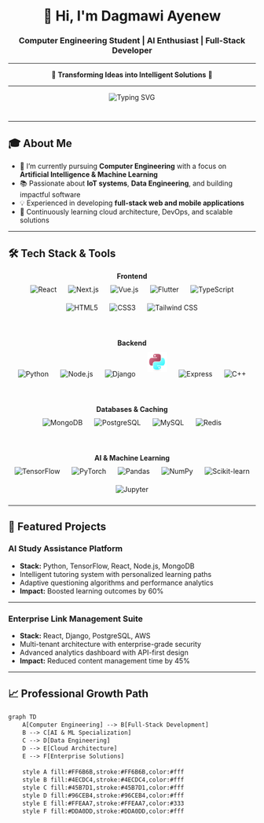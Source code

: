 <div align="center">

<!-- Main Title -->
# 👋 Hi, I'm **Dagmawi Ayenew**

### Computer Engineering Student | AI Enthusiast | Full-Stack Developer

</div>

---

<div align="center">

<!-- Subtitle with emoji icons for vibe -->
🌟 **Transforming Ideas into Intelligent Solutions** 🌟

</div>

---

<div align="center" style="margin-bottom: 40px;">

<!-- Animated typing effect alternative -->
<img src="https://readme-typing-svg.demolab.com?font=Fira+Code&weight=600&size=28&duration=3500&pause=1000&color=00D9FF&center=true&vCenter=true&multiline=true&width=700&height=90&lines=AI+%26+Machine+Learning+Developer;Full-Stack+Web+%26+Mobile+Solutions;Data+Engineering+%26+Analytics;Building+Tomorrow's+Technology" alt="Typing SVG" />

</div>

---

## 🎓 About Me

- 🔭 I’m currently pursuing **Computer Engineering** with a focus on **Artificial Intelligence & Machine Learning**  
- 📚 Passionate about **IoT systems**, **Data Engineering**, and building impactful software  
- 💡 Experienced in developing **full-stack web and mobile applications**  
- 🚀 Continuously learning cloud architecture, DevOps, and scalable solutions  

---

## 🛠️ Tech Stack & Tools

<div align="center">

<!-- Frontend -->
<b>Frontend</b><br/>
<img alt="React" height="40" src="https://cdn.jsdelivr.net/gh/devicons/devicon/icons/react/react-original.svg" style="margin: 10px;" />
<img alt="Next.js" height="40" src="https://cdn.jsdelivr.net/gh/devicons/devicon/icons/nextjs/nextjs-original-wordmark.svg" style="margin: 10px;" />
<img alt="Vue.js" height="40" src="https://cdn.jsdelivr.net/gh/devicons/devicon/icons/vuejs/vuejs-original.svg" style="margin: 10px;" />
<img alt="Flutter" height="40" src="https://cdn.jsdelivr.net/gh/devicons/devicon/icons/flutter/flutter-original.svg" style="margin: 10px;" />
<img alt="TypeScript" height="40" src="https://cdn.jsdelivr.net/gh/devicons/devicon/icons/typescript/typescript-original.svg" style="margin: 10px;" />
<img alt="HTML5" height="40" src="https://cdn.jsdelivr.net/gh/devicons/devicon/icons/html5/html5-original.svg" style="margin: 10px;" />
<img alt="CSS3" height="40" src="https://cdn.jsdelivr.net/gh/devicons/devicon/icons/css3/css3-original.svg" style="margin: 10px;" />
<img alt="Tailwind CSS" height="40" src="https://cdn.jsdelivr.net/gh/devicons/devicon/icons/tailwindcss/tailwindcss-plain.svg" style="margin: 10px;" />

<br/>

<!-- Backend -->
<b>Backend</b><br/>
<img alt="Python" height="40" src="https://cdn.jsdelivr.net/gh/devicons/devicon/icons/python/python-original.svg" style="margin: 10px;" />
<img alt="Node.js" height="40" src="https://cdn.jsdelivr.net/gh/devicons/devicon/icons/nodejs/nodejs-original.svg" style="margin: 10px;" />
<img alt="Django" height="40" src="https://cdn.jsdelivr.net/gh/devicons/devicon/icons/django/django-original.svg" style="margin: 10px;" />
<img alt="FastAPI" height="40" src="https://raw.githubusercontent.com/devicons/devicon/master/icons/python/python-original.svg" style="margin: 10px; filter: hue-rotate(130deg);" />
<img alt="Express" height="40" src="https://cdn.jsdelivr.net/gh/devicons/devicon/icons/express/express-original.svg" style="margin: 10px;" />
<img alt="C++" height="40" src="https://cdn.jsdelivr.net/gh/devicons/devicon/icons/cplusplus/cplusplus-original.svg" style="margin: 10px;" />

<br/>

<!-- Database -->
<b>Databases & Caching</b><br/>
<img alt="MongoDB" height="40" src="https://cdn.jsdelivr.net/gh/devicons/devicon/icons/mongodb/mongodb-original.svg" style="margin: 10px;" />
<img alt="PostgreSQL" height="40" src="https://cdn.jsdelivr.net/gh/devicons/devicon/icons/postgresql/postgresql-original.svg" style="margin: 10px;" />
<img alt="MySQL" height="40" src="https://cdn.jsdelivr.net/gh/devicons/devicon/icons/mysql/mysql-original.svg" style="margin: 10px;" />
<img alt="Redis" height="40" src="https://cdn.jsdelivr.net/gh/devicons/devicon/icons/redis/redis-original.svg" style="margin: 10px;" />

<br/>

<!-- AI/ML -->
<b>AI & Machine Learning</b><br/>
<img alt="TensorFlow" height="40" src="https://cdn.jsdelivr.net/gh/devicons/devicon/icons/tensorflow/tensorflow-original.svg" style="margin: 10px;" />
<img alt="PyTorch" height="40" src="https://cdn.jsdelivr.net/gh/devicons/devicon/icons/pytorch/pytorch-original.svg" style="margin: 10px;" />
<img alt="Pandas" height="40" src="https://pandas.pydata.org/static/img/pandas_mark.svg" style="margin: 10px;" />
<img alt="NumPy" height="40" src="https://numpy.org/images/logo.svg" style="margin: 10px;" />
<img alt="Scikit-learn" height="40" src="https://scikit-learn.org/stable/_static/scikit-learn-logo-small.png" style="margin: 10px;" />
<img alt="Jupyter" height="40" src="https://cdn.jsdelivr.net/gh/devicons/devicon/icons/jupyter/jupyter-original.svg" style="margin: 10px;" />

</div>

---

## 🚀 Featured Projects

### AI Study Assistance Platform
- **Stack:** Python, TensorFlow, React, Node.js, MongoDB  
- Intelligent tutoring system with personalized learning paths  
- Adaptive questioning algorithms and performance analytics  
- **Impact:** Boosted learning outcomes by 60%

---

### Enterprise Link Management Suite
- **Stack:** React, Django, PostgreSQL, AWS  
- Multi-tenant architecture with enterprise-grade security  
- Advanced analytics dashboard with API-first design  
- **Impact:** Reduced content management time by 45%

---

## 📈 Professional Growth Path

```mermaid
graph TD
    A[Computer Engineering] --> B[Full-Stack Development]
    B --> C[AI & ML Specialization]
    C --> D[Data Engineering]
    D --> E[Cloud Architecture]
    E --> F[Enterprise Solutions]

    style A fill:#FF6B6B,stroke:#FF6B6B,color:#fff
    style B fill:#4ECDC4,stroke:#4ECDC4,color:#fff
    style C fill:#45B7D1,stroke:#45B7D1,color:#fff
    style D fill:#96CEB4,stroke:#96CEB4,color:#fff
    style E fill:#FFEAA7,stroke:#FFEAA7,color:#333
    style F fill:#DDA0DD,stroke:#DDA0DD,color:#fff
